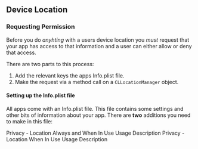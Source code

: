 ## Device Location

### Requesting Permission

Before you do *anyhting* with a users device location you *must* request that your app has access to that information and a user can either allow or deny that access. 

There are two parts to this process: 

1. Add the relevant keys the apps Info.plist file. 
2. Make the request via a method call on a `CLLocationManager` object.

#### Setting up the Info.plist file

All apps come with an Info.plist file. This file contains some settings and other bits of information about your app. There are **two** additions you need to make in this file:

Privacy - Location Always and When In Use Usage Description
Privacy - Location When In Use Usage Description
